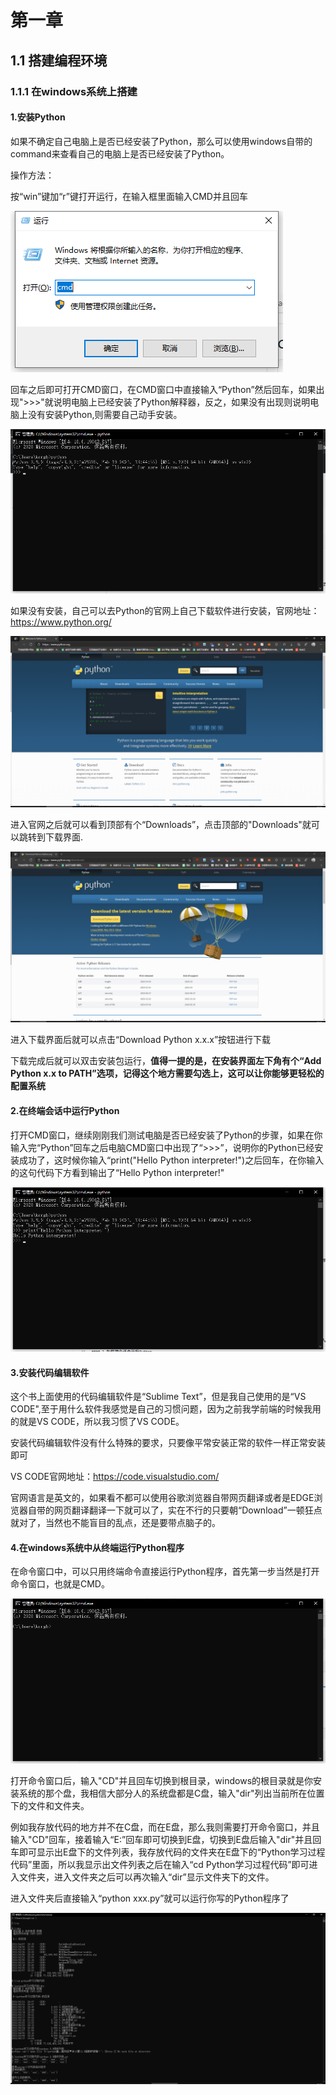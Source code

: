 # 第一章
## 1.1 搭建编程环境
### 1.1.1 在windows系统上搭建
#### 1.安装Python

如果不确定自己电脑上是否已经安装了Python，那么可以使用windows自带的command来查看自己的电脑上是否已经安装了Python。

操作方法：

按“win”键加“r”键打开运行，在输入框里面输入CMD并且回车

![打开CMD窗口](/img/1.1.1-1.png)

回车之后即可打开CMD窗口，在CMD窗口中直接输入“Python”然后回车，如果出现">>>"就说明电脑上已经安装了Python解释器，反之，如果没有出现则说明电脑上没有安装Python,则需要自己动手安装。

![测试有没有安装Python解释器](/img/1.1.1-2.png)

如果没有安装，自己可以去Python的官网上自己下载软件进行安装，官网地址：https://www.python.org/

![Python官网](/img/1.1.1-3.png)

进入官网之后就可以看到顶部有个“Downloads”，点击顶部的"Downloads"就可以跳转到下载界面.

![Python下载界面](/img/1.1.1-4.png)

进入下载界面后就可以点击“Download Python x.x.x”按钮进行下载

下载完成后就可以双击安装包运行，**值得一提的是，在安装界面左下角有个“Add Python x.x to PATH”选项，记得这个地方需要勾选上，这可以让你能够更轻松的配置系统**

#### 2.在终端会话中运行Python


打开CMD窗口，继续刚刚我们测试电脑是否已经安装了Python的步骤，如果在你输入完“Python”回车之后电脑CMD窗口中出现了“>>>”，说明你的Python已经安装成功了，这时候你输入“print("Hello Python interpreter!")之后回车，在你输入的这句代码下方看到输出了“Hello Python interpreter!"

![在终端会话中运行Python](/img/1.1.1-5.png)

#### 3.安装代码编辑软件

这个书上面使用的代码编辑软件是“Sublime Text”，但是我自己使用的是“VS CODE",至于用什么软件我感觉是自己的习惯问题，因为之前我学前端的时候我用的就是VS CODE，所以我习惯了VS CODE。

安装代码编辑软件没有什么特殊的要求，只要像平常安装正常的软件一样正常安装即可

VS CODE官网地址：https://code.visualstudio.com/

官网语言是英文的，如果看不都可以使用谷歌浏览器自带网页翻译或者是EDGE浏览器自带的网页翻译翻译一下就可以了，实在不行的只要朝“Download”一顿狂点就对了，当然也不能盲目的乱点，还是要带点脑子的。

#### 4.在windows系统中从终端运行Python程序

在命令窗口中，可以只用终端命令直接运行Python程序，首先第一步当然是打开命令窗口，也就是CMD。

![打开CMD窗口](/img/1.1.1-6.png)

打开命令窗口后，输入"CD\"并且回车切换到根目录，windows的根目录就是你安装系统的那个盘，我相信大部分人的系统盘都是C盘，输入"dir"列出当前所在位置下的文件和文件夹。

例如我存放代码的地方并不在C盘，而在E盘，那么我则需要打开命令窗口，并且输入"CD\"回车，接着输入“E:”回车即可切换到E盘，切换到E盘后输入"dir"并且回车即可显示出E盘下的文件列表，我存放代码的文件夹在E盘下的“Python学习过程代码”里面，所以我显示出文件列表之后在输入“cd Python学习过程代码”即可进入文件夹，进入文件夹之后可以再次输入“dir”显示文件夹下的文件。

进入文件夹后直接输入“python xxx.py”就可以运行你写的Python程序了

![直接从终端运行Python程序](/img/1.1.1-7.png)

